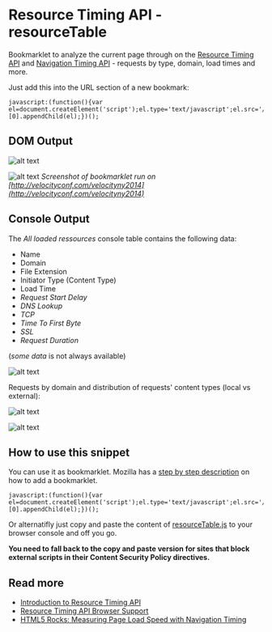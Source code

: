 Resource Timing API - resourceTable
===================================

Bookmarklet to analyze the current page through on the [Resource Timing API](http://www.w3.org/TR/resource-timing) and [Navigation Timing API](http://www.w3.org/TR/navigation-timing) - requests by type, domain, load times and more.

Just add this into the URL section of a new bookmark:

```
javascript:(function(){var el=document.createElement('script');el.type='text/javascript';el.src='//nurun.github.io/resourceTable/dist/resourceTable.min.js';document.getElementsByTagName('body')[0].appendChild(el);})();
```

DOM Output
----------


![alt text](https://raw.githubusercontent.com/nurun/resourceTable/gh-pages/readme-assets/resourceTable-bookmarklet-navigation-timing.png "screenshot of navigation timing output of bookmarklet")

![alt text](https://raw.githubusercontent.com/nurun/resourceTable/gh-pages/readme-assets/resourceTable-bookmarklet-pies.png "screenshot of pie graph output of bookmarklet")
*Screenshot of bookmarklet run on [http://velocityconf.com/velocityny2014](http://velocityconf.com/velocityny2014)*


Console Output
--------------

The *All loaded ressources* console table contains the following data:
- Name
- Domain
- File Extension
- Initiator Type (Content Type)
- Load Time
- *Request Start Delay*
- *DNS Lookup*
- *TCP*
- *Time To First Byte*
- *SSL*
- *Request Duration*

(*some data* is not always available)

![alt text](https://raw.githubusercontent.com/nurun/resourceTable/gh-pages/readme-assets/resourceTable-tables-resources.png "tabular output in console of all resources in the page")


Requests by domain and distribution of requests' content types (local vs external):

![alt text](https://raw.githubusercontent.com/nurun/resourceTable/gh-pages/readme-assets/resourceTable-tables-file-type.png "two tables with resources type count globally and but local / external")

![alt text](https://raw.githubusercontent.com/nurun/resourceTable/gh-pages/readme-assets/resourceTable-tables-request-by-domain.png "tables with requests by domain")


How to use this snippet
-----------------------

You can use it as bookmarklet. Mozilla has a [step by step description](https://support.mozilla.org/en-US/kb/bookmarklets-perform-common-web-page-tasks#w_how-do-i-install-a-bookmarklet) on how to add a bookmarklet.

```
javascript:(function(){var el=document.createElement('script');el.type='text/javascript';el.src='//nurun.github.io/resourceTable/dist/resourceTable.min.js';document.getElementsByTagName('body')[0].appendChild(el);})();
```

Or alternatifly just copy and paste the content of [resourceTable.js](https://raw.githubusercontent.com/nurun/resourceTable/master/resourceTable.js) to your browser console and off you go.

**You need to fall back to the copy and paste version for sites that block external scripts in their Content Security Policy directives.**


Read more
-----------
- [Introduction to Resource Timing API](http://googledevelopers.blogspot.ca/2013/12/measuring-network-performance-with.html)
- [Resource Timing API Browser Support](http://caniuse.com/#feat=resource-timing)
- [HTML5 Rocks: Measuring Page Load Speed with Navigation Timing](http://www.html5rocks.com/en/tutorials/webperformance/basics)